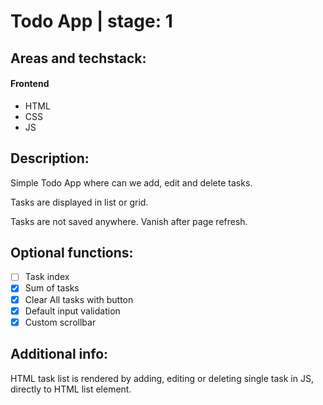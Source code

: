 # Todo App | stage: 1

## Areas and techstack:

#### Frontend
* HTML
* CSS
* JS

## Description:

Simple Todo App where can we add, edit and delete tasks.

Tasks are displayed in list or grid.

Tasks are not saved anywhere. Vanish after page refresh.

## Optional functions:

- [ ] Task index
- [x] Sum of tasks
- [x] Clear All tasks with button
- [x] Default input validation
- [x] Custom scrollbar

## Additional info:
HTML task list is rendered by adding, editing or deleting single task in JS, directly to HTML list element.
